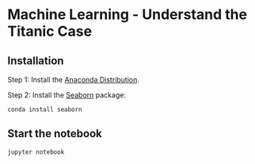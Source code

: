 # Machine Learning - Understand the Titanic Case


## Installation

Step 1: Install the [Anaconda Distribution](https://www.continuum.io/downloads).

Step 2: Install the [Seaborn](https://web.stanford.edu/~mwaskom/software/seaborn) package:

```
conda install seaborn
```


## Start the notebook

```
jupyter notebook
```
